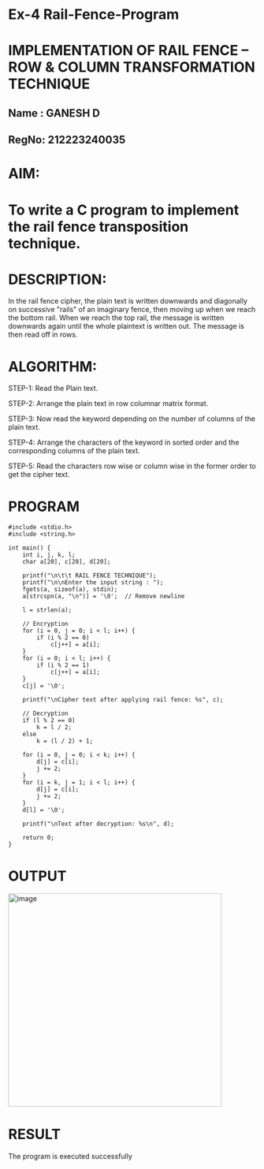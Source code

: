 # Ex-4 Rail-Fence-Program

# IMPLEMENTATION OF RAIL FENCE – ROW & COLUMN TRANSFORMATION TECHNIQUE

## Name : GANESH D
## RegNo: 212223240035

# AIM:

# To write a C program to implement the rail fence transposition technique.

# DESCRIPTION:

In the rail fence cipher, the plain text is written downwards and diagonally on successive "rails" of an imaginary fence, then moving up when we reach the bottom rail. When we reach the top rail, the message is written downwards again until the whole plaintext is written out. The message is then read off in rows.

# ALGORITHM:

STEP-1: Read the Plain text.

STEP-2: Arrange the plain text in row columnar matrix format.

STEP-3: Now read the keyword depending on the number of columns of the plain text.

STEP-4: Arrange the characters of the keyword in sorted order and the corresponding columns of the plain text.

STEP-5: Read the characters row wise or column wise in the former order to get the cipher text.

# PROGRAM

```
#include <stdio.h>
#include <string.h>

int main() {
    int i, j, k, l;
    char a[20], c[20], d[20];

    printf("\n\t\t RAIL FENCE TECHNIQUE");
    printf("\n\nEnter the input string : ");
    fgets(a, sizeof(a), stdin);
    a[strcspn(a, "\n")] = '\0';  // Remove newline

    l = strlen(a);

    // Encryption
    for (i = 0, j = 0; i < l; i++) {
        if (i % 2 == 0)
            c[j++] = a[i];
    }
    for (i = 0; i < l; i++) {
        if (i % 2 == 1)
            c[j++] = a[i];
    }
    c[j] = '\0';

    printf("\nCipher text after applying rail fence: %s", c);

    // Decryption
    if (l % 2 == 0)
        k = l / 2;
    else
        k = (l / 2) + 1;

    for (i = 0, j = 0; i < k; i++) {
        d[j] = c[i];
        j += 2;
    }
    for (i = k, j = 1; i < l; i++) {
        d[j] = c[i];
        j += 2;
    }
    d[l] = '\0';

    printf("\nText after decryption: %s\n", d);

    return 0;
}

```

# OUTPUT
<img width="433" alt="image" src="https://github.com/user-attachments/assets/02946751-678b-41f6-b23d-b453c5ae06a8" />

# RESULT
The program is executed successfully
